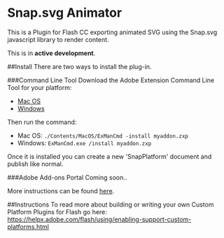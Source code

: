 Snap.svg Animator
=================

This is a Plugin for Flash CC exporting animated SVG using the Snap.svg javascript library to render content.

This is in **active development**.

##Install
There are two ways to install the plug-in.

###Command Line Tool
Download the Adobe Extension Command Line Tool for your platform:
- [Mac OS](http://www.adobeexchange.com/ExManCmd_mac.zip)
- [Windows](http://www.adobeexchange.com/ExManCmd_win.zip)

Then run the command:
- Mac OS: ```./Contents/MacOS/ExManCmd -install myaddon.zxp```
- Windows: ```ExManCmd.exe /install myaddon.zxp```

Once it is installed you can create a new 'SnapPlatform' document and publish like normal.

###Adobe Add-ons Portal
Coming soon..

More instructions can be found [here](https://helpx.adobe.com/flash/using/custom-platform-support.html).

##Instructions
To read more about building or writing your own Custom Platform Plugins for Flash go here:
https://helpx.adobe.com/flash/using/enabling-support-custom-platforms.html
